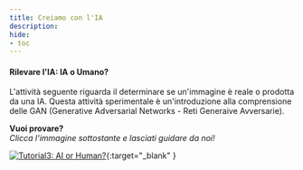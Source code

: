 ```yaml
---
title: Creiamo con l'IA
description:
hide:
- toc
---
```



#### Rilevare l'IA: IA o Umano?

L'attività seguente riguarda il determinare se un'immagine è reale o prodotta da una IA. Questa attività sperimentale è un'introduzione alla comprensione delle GAN (Generative Adversarial Networks - Reti Generaive Avversarie).

**Vuoi provare?**  
_Clicca l'immagine sottostante e lasciati guidare da noi!_

[![Tutorial3: AI or Human?](../Images/IA-M.3.2.1.png)](https://pixees.fr/classcodeiai/app/tuto3-ai4t?lang=en){:target="_blank" }
